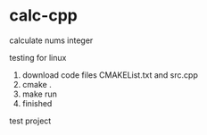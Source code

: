 # calc-cpp
calculate nums integer

testing for linux

1. download code files CMAKEList.txt and src.cpp
2. cmake .
3. make run
4. finished

test project 
